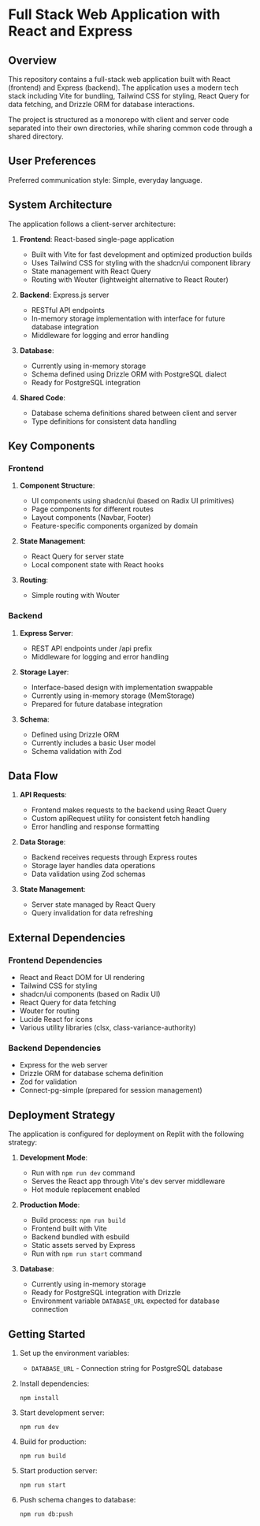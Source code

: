 # Full Stack Web Application with React and Express

## Overview

This repository contains a full-stack web application built with React (frontend) and Express (backend). The application uses a modern tech stack including Vite for bundling, Tailwind CSS for styling, React Query for data fetching, and Drizzle ORM for database interactions.

The project is structured as a monorepo with client and server code separated into their own directories, while sharing common code through a shared directory.

## User Preferences

Preferred communication style: Simple, everyday language.

## System Architecture

The application follows a client-server architecture:

1. **Frontend**: React-based single-page application
   - Built with Vite for fast development and optimized production builds
   - Uses Tailwind CSS for styling with the shadcn/ui component library
   - State management with React Query
   - Routing with Wouter (lightweight alternative to React Router)

2. **Backend**: Express.js server
   - RESTful API endpoints
   - In-memory storage implementation with interface for future database integration
   - Middleware for logging and error handling

3. **Database**: 
   - Currently using in-memory storage
   - Schema defined using Drizzle ORM with PostgreSQL dialect
   - Ready for PostgreSQL integration

4. **Shared Code**:
   - Database schema definitions shared between client and server
   - Type definitions for consistent data handling

## Key Components

### Frontend

1. **Component Structure**:
   - UI components using shadcn/ui (based on Radix UI primitives)
   - Page components for different routes
   - Layout components (Navbar, Footer)
   - Feature-specific components organized by domain

2. **State Management**:
   - React Query for server state
   - Local component state with React hooks

3. **Routing**:
   - Simple routing with Wouter

### Backend

1. **Express Server**:
   - REST API endpoints under /api prefix
   - Middleware for logging and error handling

2. **Storage Layer**:
   - Interface-based design with implementation swappable
   - Currently using in-memory storage (MemStorage)
   - Prepared for future database integration

3. **Schema**:
   - Defined using Drizzle ORM
   - Currently includes a basic User model
   - Schema validation with Zod

## Data Flow

1. **API Requests**:
   - Frontend makes requests to the backend using React Query
   - Custom apiRequest utility for consistent fetch handling
   - Error handling and response formatting

2. **Data Storage**:
   - Backend receives requests through Express routes
   - Storage layer handles data operations
   - Data validation using Zod schemas

3. **State Management**:
   - Server state managed by React Query
   - Query invalidation for data refreshing

## External Dependencies

### Frontend Dependencies
- React and React DOM for UI rendering
- Tailwind CSS for styling
- shadcn/ui components (based on Radix UI)
- React Query for data fetching
- Wouter for routing
- Lucide React for icons
- Various utility libraries (clsx, class-variance-authority)

### Backend Dependencies
- Express for the web server
- Drizzle ORM for database schema definition
- Zod for validation
- Connect-pg-simple (prepared for session management)

## Deployment Strategy

The application is configured for deployment on Replit with the following strategy:

1. **Development Mode**:
   - Run with `npm run dev` command
   - Serves the React app through Vite's dev server middleware
   - Hot module replacement enabled

2. **Production Mode**:
   - Build process: `npm run build`
   - Frontend built with Vite
   - Backend bundled with esbuild
   - Static assets served by Express
   - Run with `npm run start` command

3. **Database**:
   - Currently using in-memory storage
   - Ready for PostgreSQL integration with Drizzle
   - Environment variable `DATABASE_URL` expected for database connection

## Getting Started

1. Set up the environment variables:
   - `DATABASE_URL` - Connection string for PostgreSQL database

2. Install dependencies:
   ```
   npm install
   ```

3. Start development server:
   ```
   npm run dev
   ```

4. Build for production:
   ```
   npm run build
   ```

5. Start production server:
   ```
   npm run start
   ```

6. Push schema changes to database:
   ```
   npm run db:push
   ```